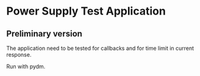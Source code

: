 # Power Supply Test Application #
## Preliminary version ##

The application need to be tested for callbacks and for time limit in current response.

Run with pydm.
